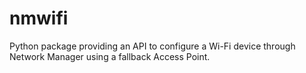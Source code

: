 # nmwifi
Python package providing an API to configure a Wi-Fi device through Network Manager using a fallback Access Point.
